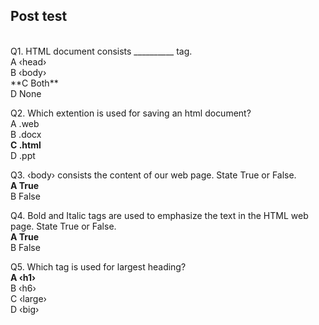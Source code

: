 ## Post test
<br>
Q1. HTML document consists __________ tag.<br>
A  ‹head›<br>
B  ‹body›<br>
**C Both**<br>
D  None<br>

Q2. Which extention is used for saving an html document?<br>
A  .web<br>
B  .docx<br>
**C  .html**<br>
D  .ppt<br>

Q3. ‹body› consists the content of our web page. State True or False.<br>
**A  True**<br>
B   False<br>

Q4. Bold and Italic tags are used to emphasize the text in the HTML web page. State True or False.<br>
**A  True**<br>
B   False<br>

Q5. Which tag is used for largest heading?<br>
**A  ‹h1›**<br>
B  ‹h6›<br>
C  ‹large›<br>
D  ‹big›<br>